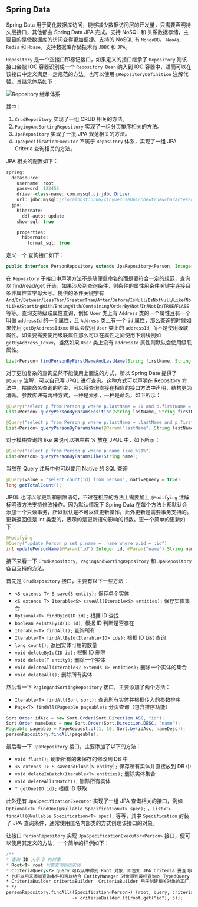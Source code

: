 ## Spring Data

Spring Data 用于简化数据库访问，能够减少数据访问层的开发量，只需要声明持久层接口，其他都由 Spring Data JPA 完成。支持 NoSQL 和 关系数据存储，主要目的是使数据库的访问变得更加便捷。支持的 NoSQL 有 `MongoDB`， `Neo4j`, `Redis`  和 `Hbase`，支持数据库存储技术有 `JDBC` 和 `JPA`。

`Repository` 是一个空接口即标记接口，如果定义的接口继承了 `Repository` 则该接口会被 IOC 容器识别成一个 `Repository Bean` 纳入到 IOC 容器中，进而可以在该接口中定义满足一定规范的方法。也可以使用 `@RepositoryDefinition` 注解代替。其继承体系如下：

![Repository 继承体系](http://img.sangzhenya.com/Snipaste_2019-12-22_21-15-39.png)

其中：

1. `CrudRepository` 实现了一组 CRUD 相关的方法。
2. `PagingAndSortingRepository` 实现了一组分页排序相关的方法。
3. `JpaRepository` 实现了一批 JPA 规范相关的方法。
4. `JpaSpecificationExecutor` 不属于 `Repository` 体系，实现了一组 JPA Criteria 查询相关的方法。

JPA 相关的配置如下：

```java
spring:
  datasource:
    username: root
    password: 123456
    driver-class-name: com.mysql.cj.jdbc.Driver
    url: jdbc:mysql://localhost:3306/xinyue?useUnicode=true&characterEncoding=utf-8&serverTimezone=UTC
  jpa:
    hibernate:
      ddl-auto: update
    show-sql: true

    properties:
      hibernate:
        format_sql: true
```



定义一个 查询接口如下：

```java
public interface PersonRepository extends JpaRepository<Person, Integer>
```



在 `Repository` 子接口中声明方法不是随便重命名的而是要符合一定的规范，查询以 find/read/get 开头，如果涉及到查询条件，则条件的属性用条件关键字连接且条件属性首字母大写。提供的条件关键字有 `And`/`Or`/`Between`/`LessThan`/`GreaterThan`/`After`/`Before`/`IsNull`/`IsNotNull`/`Like`/`NotLike`/`StartingWith`/`EndingWith`/`Containing`/`OrderBy`/`Not`/`In`/`NotIn`/`TRUE`/`FLASE` 等等。查询支持级联属性查询，例如 `User` 类上有 `Address` 类的一个属性且有一个叫做 `addressId` 的一个属性，且 `Address` 类上有一个 `id` 属性，那么查询的时候如果使用 `getByAddressIdxxx` 默认会使用 `User` 类上的 `addressId`, 而不是使用级联属性。如果要需要使用级联属性那么可以在属性之间使用下划线例如 `getByAddress_Idxxx`。当然如果 `User` 类上没有 `addressId` 属性则默认会使用级联属性。

```java
List<Person> findPersonByFirstNameAndLastName(String firstName, String lastName);
```

对于更加复杂的查询显然不能使用上面说的方式，所以 Spring Data 提供了 `@Query` 注解，可以自己写 JPQL 进行查询。这种方式可以声明在 Repository 方法中，摆脱命名查询的约束，可以将查询直接在相应的接口方法中声明，结构更为清晰。参数传递有两种方式，一种是索引，一种是命名，如下所示：

```java
@Query("select p from Person p where p.lastName = ?1 and p.firstName = ?2")
List<Person> queryPersonByParamsPosition(String lastName, String firstName);

@Query("select p from Person p where p.lastName = :lastName and p.firstName = :firstName")
List<Person> queryPersonByParamsName(@Param("lastName") String lastName, @Param("firstName") String firstName);
```

对于模糊查询的 like 来说可以把左右 % 放在 JPQL 中，如下所示：

```java
@Query("select p from Person p where p.name like %?1%")
List<Person> queryPersonByParamsLike(String name);
```

当然在 Query 注解中也可以使用 Native 的 SQL 查询

````java
@Query(value = "select count(id) from person", nativeQuery = true)
long getTotalCount();
````

JPQL 也可以写更新和删除语句，不过在相应的方法上需要加上 `@Modifying` 注解标明该方法支持修改操作。因为默认情况下 Spring Data 在每个方法上都默认会添加一个只读事务，所以默认是不可以做更新操作。此外更新是需要事务支持的。更新返回值是 int 类型的，表示的是更新语句影响的行数。更一个简单的更新如下：

```java
@Modifying
@Query("update Person p set p.name = :name where p.id = :id")
int updatePersonName(@Param("id") Integer id, @Param("name") String name);
```

接下来看一下 `CrudRepository`，`PagingAndSortingRepository` 和 `JpaRepository` 各自支持的方法。

首先是 `CrudRepository` 接口，主要有以下一些方法：

+ `<S extends T> S save(S entity);` 保存单个实体
+ `<S extends T> Iterable<S> saveAll(Iterable<S> entities);` 保存实体集合
+ `Optional<T> findById(ID id);` 根据 ID 查找
+ `boolean existsById(ID id);` 根据 ID 判断是否存在
+ `Iterable<T> findAll();` 查询所有
+ `Iterable<T> findAllById(Iterable<ID> ids);` 根据 ID List 查询
+ `long count();` 返回实体可用的数量
+ `void deleteById(ID id);` 根据 ID 删除
+ `void delete(T entity);` 删除一个实体
+ `void deleteAll(Iterable<? extends T> entities);` 删除一个实体的集合
+ `void deleteAll();` 删除所有实体

然后看一下 `PagingAndSortingRepository` 接口，主要添加了两个方法：

+ `Iterable<T> findAll(Sort sort);` 查询所有实体并根据传入的参数排序
+ `Page<T> findAll(Pageable pageable);` 分页查询（包含排序功能）

```java
Sort.Order idAsc = new Sort.Order(Sort.Direction.ASC, "id");
Sort.Order nameDesc = new Sort.Order(Sort.Direction.DESC, "name");
Pageable pageable = PageRequest.of(1, 10, Sort.by(idAsc, nameDesc));
personRepository.findAll(pageable);
```

最后看一下 `JpaRepository` 接口，主要添加了以下的方法：

+ `void flush();` 刷新所有的未保存的修改到 DB 中
+ `<S extends T> S saveAndFlush(S entity);` 保存所有实体并直接放到 DB 中
+ `void deleteInBatch(Iterable<T> entities);` 删除实体集合
+ `void deleteAllInBatch();` 删除所有实体
+ `T getOne(ID id);` 根据 ID 获取



此外还有 `JpaSpecificationExecutor` 实现了一组 JPA 查询相关的接口，例如 `Optional<T> findOne(@Nullable Specification<T> spec);` ，`List<T> findAll(@Nullable Specification<T> spec);` 等等，其中 `Specification` 封装了 JPA 查询条件，通常使用匿名内部类的方式创建该接口的对象。

让接口 `PersonRepository` 实现 `JpaSpecificationExecutor<Person>` 接口，便可以使用其定义的方法，一个简单的样例如下：

```java
/**
* 查询 ID 大于 5 的对象
* Root<T> root 代表查询到的实体
* CriteriaQuery<?> query 可以从中得到 Root 对象，即告知 JPA Criteria 要查询哪个实体类，
* 也可以用来添加查询条件和可以结合 EntityManager 对象得到最终查询的 TypedQuery 对象
* CriteriaBuilder criteriaBuilder  CriteriaBuilder 用于创建相关对象的工厂，可以从中获取 Predicate 对象
* */
personRepository.findAll((Specification<Person>) (root, query, criteriaBuilder) 
                         -> criteriaBuilder.lt(root.get("id"), 5));

```

